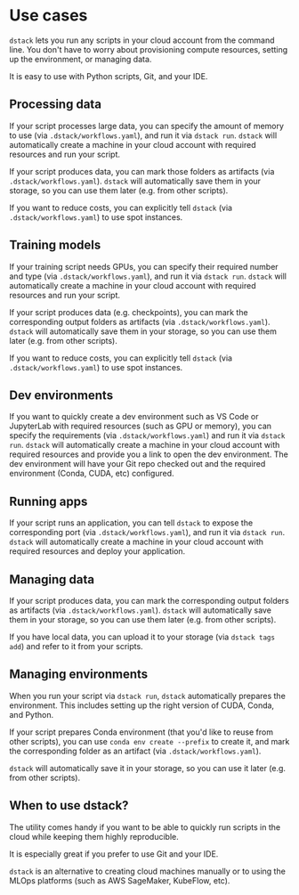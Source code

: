 # Use cases

`dstack` lets you run any scripts in your cloud account from the command line. 
You don't have to worry about provisioning compute resources, setting up the environment, or managing data.

It is easy to use with Python scripts, Git, and your IDE.

## Processing data

If your script processes large data, you can specify the amount of memory to use
(via `.dstack/workflows.yaml`), and run it via `dstack run`. `dstack` will automatically
create a machine in your cloud account with required resources and run your script.

If your script produces data, you can mark those folders as artifacts
(via `.dstack/workflows.yaml`). `dstack` will automatically save them in your storage, 
so you can use them later (e.g. from other scripts).

If you want to reduce costs, you can explicitly tell `dstack` (via `.dstack/workflows.yaml`) to use spot instances.

## Training models

If your training script needs GPUs, you can specify their required number and type 
(via `.dstack/workflows.yaml`), and run it via `dstack run`. 
`dstack` will automatically
create a machine in your cloud account with required resources and run your script.

If your script produces data (e.g. checkpoints), you can mark the corresponding output 
folders as artifacts (via `.dstack/workflows.yaml`). `dstack` will automatically save them in your storage, 
so you can use them later (e.g. from other scripts).

If you want to reduce costs, you can explicitly tell `dstack` (via `.dstack/workflows.yaml`) to use spot instances.

## Dev environments

If you want to quickly create a dev environment such as VS Code or JupyterLab with required
resources (such as GPU or memory), you can specify the requirements (via `.dstack/workflows.yaml`) 
and run it via `dstack run`. `dstack` will automatically
create a machine in your cloud account with required resources and provide you a link to open the dev environment.
The dev environment will have your Git repo checked out and the required environment (Conda, CUDA, etc) configured.

## Running apps

If your script runs an application, you can tell `dstack` to expose the corresponding port (via `.dstack/workflows.yaml`), 
and run it via `dstack run`. `dstack` will automatically
create a machine in your cloud account with required resources and deploy your application.

## Managing data

If your script produces data, you can mark the corresponding output 
folders as artifacts (via `.dstack/workflows.yaml`). `dstack` will automatically save them in your storage, 
so you can use them later (e.g. from other scripts).

If you have local data, you can upload it to your storage (via `dstack tags add`) and refer to it 
from your scripts.

## Managing environments

When you run your script via `dstack run`, `dstack` automatically prepares the environment. This includes setting up 
the right version of CUDA, Conda, and Python.

If your script prepares Conda environment (that you'd like to reuse from other scripts), you can 
use `conda env create --prefix` to create it, and mark the corresponding folder as an artifact 
(via `.dstack/workflows.yaml`).

`dstack` will automatically save it in your storage, so you can use it later (e.g. from other scripts).

## When to use dstack?

The utility comes handy if you want to be able to quickly run scripts in the cloud while
keeping them highly reproducible.

It is especially great if you prefer to use Git and your IDE.

`dstack` is an alternative to creating cloud machines manually
or to using the MLOps platforms (such as AWS SageMaker, KubeFlow, etc).
